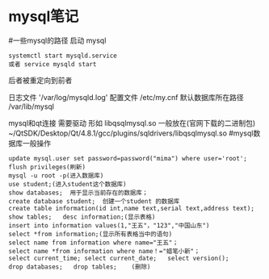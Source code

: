 # mysql笔记
#一些mysql的路径
启动 mysql   

	systemctl start mysqld.service
	或者 service mysqld start
后者被重定向到前者	
	
日志文件 '/var/log/mysqld.log' 
配置文件 /etc/my.cnf 
默认数据库所在路径 /var/lib/mysql

mysql和qt连接 需要驱动 形如 libqsqlmysql.so
一般放在(官网下载的二进制包) 
~/QtSDK/Desktop/Qt/4.8.1/gcc/plugins/sqldrivers/libqsqlmysql.so
#mysql数据库一般操作

	update mysql.user set password=password("mima") where user='root';
	flush privileges(刷新)
	mysql -u root -p(进入数据库)
	use student;(进入student这个数据库)
	show databases;  用于显示当前存在的数据库；
	create database student;  创建一个student 的数据库
	create table information(id int,name text,serial text,address text);
	show tables;   desc information;(显示表格)
	insert into information values(1,"王五"，"123","中国山东")
	select *from information;(显示所有表格当中的语句)
	select name from information where name="王五"；
	select name *from information where name！="蜡笔小新"；
	select current_time; select current_date;   select version();
	drop databases;   drop tables;    (删除)
